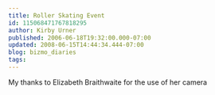 ```yaml
---
title: Roller Skating Event
id: 115068471767818295
author: Kirby Urner
published: 2006-06-18T19:32:00.000-07:00
updated: 2008-06-15T14:44:34.444-07:00
blog: bizmo_diaries
tags: 
---
```


[](http://photos1.blogger.com/blogger/1134/545/1600/DSCN1195.jpg)[](http://photos1.blogger.com/blogger/1134/545/1600/DSCN1194.jpg)[](http://photos1.blogger.com/blogger/1134/545/1600/DSCN1223.jpg)[](http://photos1.blogger.com/blogger/1134/545/1600/DSCN1220.jpg)[](http://photos1.blogger.com/blogger/1134/545/1600/DSCN1189.jpg)My thanks to Elizabeth Braithwaite for the use of her camera